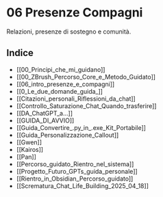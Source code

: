 # 06 Presenze Compagni

Relazioni, presenze di sostegno e comunità.

## Indice

- [[00_Principi_che_mi_guidano]]
- [[00_ZBrush_Percorso_Core_e_Metodo_Guidato]]
- [[06_intro_presenze_e_compagni]]
- [[0_Le_due_domande_guida_]]
- [[Citazioni_personali_Riflessioni_da_chat]]
- [[Controllo_Saturazione_Chat_Quando_trasferire]]
- [[DA_ChatGPT_a...]]
- [[GUIDA_DI_AVVIO]]
- [[Guida_Convertire_.py_in_.exe_Kit_Portabile]]
- [[Guida_Personalizzazione_Callout]]
- [[Gwen]]
- [[Kairos]]
- [[Pan]]
- [[Percorso_guidato_Rientro_nel_sistema]]
- [[Progetto_Futuro_GPTs_guida_personale]]
- [[Rientro_in_Obsidian_Percorso_guidato]]
- [[Scrematura_Chat_Life_Building_2025_04_18]]
